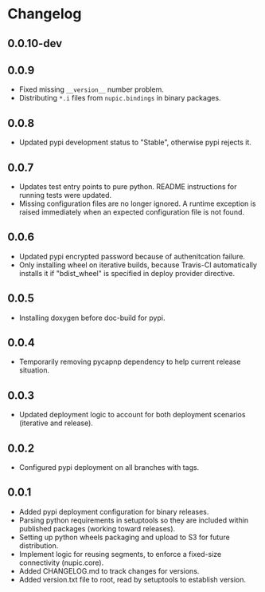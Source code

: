 # Changelog

## 0.0.10-dev



## 0.0.9

* Fixed missing `__version__` number problem.
* Distributing `*.i` files from `nupic.bindings` in binary packages.

## 0.0.8

* Updated pypi development status to "Stable", otherwise pypi rejects it.

## 0.0.7

* Updates test entry points to pure python. README instructions for running tests were updated.
* Missing configuration files are no longer ignored. A runtime exception is raised immediately when an expected configuration file is not found. 

## 0.0.6

* Updated pypi encrypted password because of authenitcation failure.
* Only installing wheel on iterative builds, because Travis-CI automatically installs it if "bdist_wheel" is specified in deploy provider directive.

## 0.0.5

* Installing doxygen before doc-build for pypi.

## 0.0.4

* Temporarily removing pycapnp dependency to help current release situation.

## 0.0.3

* Updated deployment logic to account for both deployment scenarios (iterative and release).

## 0.0.2

* Configured pypi deployment on all branches with tags.

## 0.0.1

* Added pypi deployment configuration for binary releases.
* Parsing python requirements in setuptools so they are included within published packages (working toward releases).
* Setting up python wheels packaging and upload to S3 for future distribution.
* Implement logic for reusing segments, to enforce a fixed-size connectivity (nupic.core).
* Added CHANGELOG.md to track changes for versions.
* Added version.txt file to root, read by setuptools to establish version.
